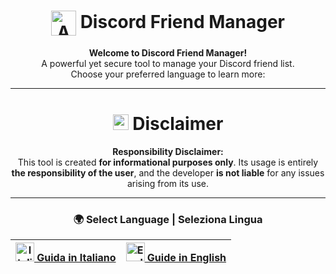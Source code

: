 <div align="center">

# <img src="https://github.com/ImElio/DiscordFriendTool_UDPATE/blob/main/icon/icon.png" alt="App Icon" width="40" height="40" style="vertical-align:middle;"> **Discord Friend Manager**

**Welcome to Discord Friend Manager!**  
A powerful yet secure tool to manage your Discord friend list.  
Choose your preferred language to learn more:

---

# <img src="https://raw.githubusercontent.com/Tarikul-Islam-Anik/Animated-Fluent-Emojis/master/Emojis/Symbols/Warning.png" alt="Warning" width="25" height="25" /> Disclaimer

**Responsibility Disclaimer:**  
This tool is created **for informational purposes only**. Its usage is entirely **the responsibility of the user**, and the developer **is not liable** for any issues arising from its use.

---

### 🌍 **Select Language | Seleziona Lingua**

| [<img src="https://upload.wikimedia.org/wikipedia/en/thumb/0/03/Flag_of_Italy.svg/1200px-Flag_of_Italy.svg.png" alt="Italian Flag" width="30"> Guida in Italiano](readme_IT.md) | [<img src="https://upload.wikimedia.org/wikipedia/en/a/a4/Flag_of_the_United_States.svg" alt="English Flag" width="30"> Guide in English](readme_ENG.md) |
|--------------------------------------------------------------------------------------------------------------------------------------------|-----------------------------------------------------------------------------------------------------------------|

</div>
